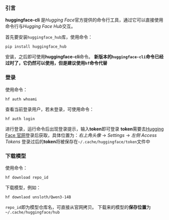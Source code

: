 ### 引言

**huggingface-cli** 是*Hugging Face*官方提供的命令行工具，通过它可以直接使用命令行与*Hugging Face Hub*交互。

首先要安装`huggingface_hub`库，使用命令：
```shell
pip install huggingface_hub
```

安装，之后即可使用**huggingface-cli**命令。
**新版本的`huggingface-cli`命令已经过时了，它仍然可以使用，但是建议使用`hf`命令代替**

### 登录

使用命令：

```shell
hf auth whoami
```

查看当前登录用户，若未登录，可使用命令：

```shell
hf auth login
```

进行登录，运行命令后出现登录提示，输入**token**即可登录
**token**需要去[Hugging Face 官网](https://huggingface.co/)登录后获取，具体位置为：*右上角头像* -> *Settings* -> *左侧 Access Tokens*
登录过后的**token**将被保存在`~/.cache/huggingface/token`文件中

### 下载模型

使用命令：
```shell
hf download repo_id
```

下载模型，例如：

```shell
hf downlaod unsloth/Qwen3-14B
```

`repo_id`即为模型仓库名，可直接从官网拷贝。
下载来的模型的**保存位置**为`~/.cache/huggingface/hub`